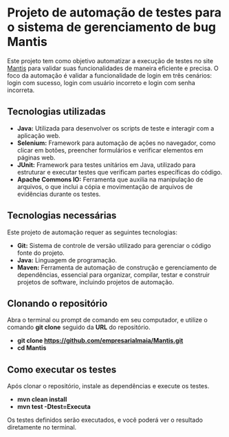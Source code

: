 # Projeto de automação de testes para o sistema de gerenciamento de bug Mantis
Este projeto tem como objetivo automatizar a execução de testes no site [Mantis](http://mantis-prova.base2.com.br) 
para validar suas funcionalidades de maneira eficiente e precisa. O foco da automação é validar a funcionalidade de login em três cenários: login com sucesso, login com usuário incorreto e login com senha incorreta.

## Tecnologias utilizadas
- **Java:** Utilizada para desenvolver os scripts de teste e interagir com a aplicação web.
- **Selenium:** Framework para automação de ações no navegador, como clicar em botões, preencher formulários e verificar elementos em páginas web.
- **JUnit:** Framework para testes unitários em Java, utilizado para estruturar e executar testes que verificam partes específicas do código.
- **Apache Commons IO:**  Ferramenta que auxilia na manipulação de arquivos, o que inclui a cópia e movimentação de arquivos de evidências durante os testes.

## Tecnologias necessárias
Este projeto de automação requer as seguintes tecnologias:
- **Git:** Sistema de controle de versão utilizado para gerenciar o código fonte do projeto.
- **Java:** Linguagem de programação.
- **Maven:** Ferramenta de automação de construção e gerenciamento de dependências, essencial para organizar, compilar, testar e construir projetos de software, incluindo projetos de automação.

## Clonando o repositório
Abra o terminal ou prompt de comando em seu computador, e utilize o comando **git clone** seguido da **URL** do repositório.
- **git clone https://github.com/empresarialmaia/Mantis.git**
- **cd Mantis**

## Como executar os testes
Após clonar o repositório, instale as dependências e execute os testes.
- **mvn clean install**
- **mvn test -Dtest=Executa**

Os testes definidos serão executados, e você poderá ver o resultado diretamente no terminal.

